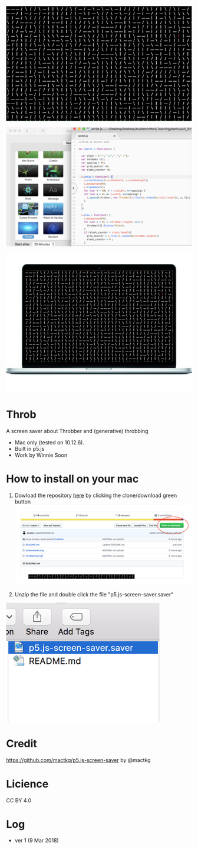 ![image1](https://github.com/siusoon/Throb/blob/master/throbbering1.gif)

<img src ="https://github.com/siusoon/Throb/blob/master/screensaver.png" width="600px">

![image2](https://github.com/siusoon/Throb/blob/master/mac.gif)

# Throb
A screen saver about Throbber and (generative) throbbing 
- Mac only (tested on 10.12.6).
- Built in p5.js
- Work by Winnie Soon

# How to install on your mac
1. Dowload the repository [here](https://github.com/siusoon/Throb) by clicking the clone/download green button 
![image2](https://github.com/siusoon/Throb/blob/master/download.png)

2. Unzip the file and double click the file "p5.js-screen-saver.saver"

  ![image3](https://github.com/siusoon/Throb/blob/master/click.png)

# Credit
https://github.com/mactkg/p5.js-screen-saver by @mactkg

# Licience
CC BY 4.0

# Log
- ver 1 (9 Mar 2018)
